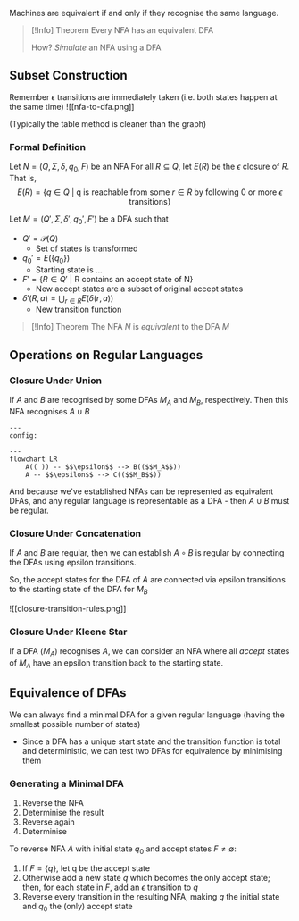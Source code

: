 

Machines are equivalent if and only if they recognise the same language.

>[!Info] Theorem
>Every NFA has an equivalent DFA
>
>How? *Simulate* an NFA using a DFA

## Subset Construction

Remember $\epsilon$ transitions are immediately taken (i.e. both states happen at the same time)
![[nfa-to-dfa.png]]

(Typically the table method is cleaner than the graph)

### Formal Definition
Let $N = (Q, \Sigma, \delta, q_0, F)$ be  an NFA
For all $R \subseteq Q$, let $E(R)$ be the $\epsilon$ closure of $R$. That is,
$$E(R) = \{q \in Q \ | \ \text{q is reachable from some } r \in R \text{ by following 0 or more $\epsilon$ transitions} \}$$

Let $M = (Q', \Sigma, \delta', q_0', F')$ be a DFA such that
- $Q' = \mathscr{P}(Q)$
	- Set of states is transformed
- $q_0' = E(\{q_0\})$
	- Starting state is ...
- $F' = \{R \in Q' \ | \ \text{R contains an accept state of N} \}$
	- New accept states are a subset of original accept states
- $\delta'(R,a) = \bigcup_{r \in R}E(\delta(r,a))$
	- New transition function

>[!Info] Theorem
>The NFA $N$ is *equivalent* to the DFA $M$


## Operations on Regular Languages

### Closure Under Union

If $A$ and $B$ are recognised by some DFAs $M_A$ and $M_B$, respectively. Then this NFA recognises $A \cup B$

```mermaid
---
config:
	
---
flowchart LR
	A(( )) -- $$\epsilon$$ --> B(($$M_A$$))
	A -- $$\epsilon$$ --> C(($$M_B$$))
```

And because we've established NFAs can be represented as equivalent DFAs, and any regular language is representable as a DFA - then $A \cup B$ must be regular.


### Closure Under Concatenation

If $A$ and $B$ are regular, then we can establish $A \circ B$ is regular by connecting the DFAs using epsilon transitions.

So, the accept states for the DFA of $A$ are connected via epsilon transitions to the starting state of the DFA for $M_B$

![[closure-transition-rules.png]]

### Closure Under Kleene Star

If a DFA ($M_A$) recognises $A$, we can consider an NFA where all *accept* states of $M_A$ have an epsilon transition back to the starting state.

## Equivalence of DFAs

We can always find a minimal DFA for a given regular language (having the smallest possible number of states)
- Since a DFA has a unique start state and the transition function is total and deterministic, we can test two DFAs for equivalence by minimising them

### Generating a Minimal DFA

1. Reverse the NFA
2. Determinise the result
3. Reverse again
4. Determinise

To reverse NFA $A$ with initial state $q_0$ and accept states $F \neq \emptyset$:
1. If $F = \{q\}$, let q be the accept state
2. Otherwise add a new state $q$ which becomes the only accept state; then, for each state in $F$, add an $\epsilon$ transition to $q$
3. Reverse every transition in the resulting NFA, making $q$ the initial state and $q_0$ the (only) accept state

